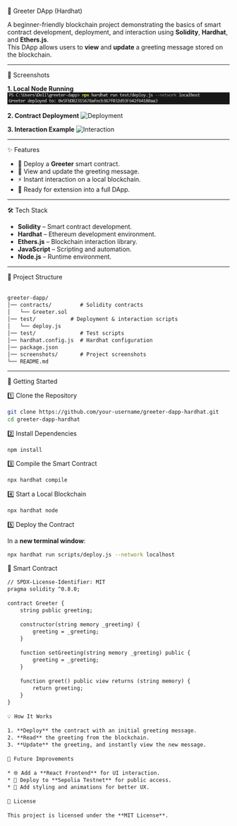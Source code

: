 🚀 Greeter DApp (Hardhat)

A beginner-friendly blockchain project demonstrating the basics of smart contract development, deployment, and interaction using **Solidity**, **Hardhat**, and **Ethers.js**.  
This DApp allows users to **view** and **update** a greeting message stored on the blockchain.

---

📸 Screenshots

**1. Local Node Running**
![Hardhat Node](./output/ContractDeployment/image.png)

**2. Contract Deployment**
![Deployment](./screenshots/deploy.png)

**3. Interaction Example**
![Interaction](./screenshots/interact.png)

---

✨ Features
- 📜 Deploy a **Greeter** smart contract.
- 📝 View and update the greeting message.
- ⚡ Instant interaction on a local blockchain.
- 🧪 Ready for extension into a full DApp.

---

🛠 Tech Stack
- **Solidity** – Smart contract development.
- **Hardhat** – Ethereum development environment.
- **Ethers.js** – Blockchain interaction library.
- **JavaScript** – Scripting and automation.
- **Node.js** – Runtime environment.

---

📂 Project Structure
```

greeter-dapp/
│── contracts/         # Solidity contracts
│   └── Greeter.sol
│── test/           # Deployment & interaction scripts
│   └── deploy.js
│── test/              # Test scripts
│── hardhat.config.js  # Hardhat configuration
│── package.json
│── screenshots/       # Project screenshots
└── README.md

````

---

🚀 Getting Started

1️⃣ Clone the Repository
```bash
git clone https://github.com/your-username/greeter-dapp-hardhat.git
cd greeter-dapp-hardhat
````

2️⃣ Install Dependencies

```bash
npm install
```

3️⃣ Compile the Smart Contract

```bash
npx hardhat compile
```

4️⃣ Start a Local Blockchain

```bash
npx hardhat node
```
5️⃣ Deploy the Contract

In a **new terminal window**:

```bash
npx hardhat run scripts/deploy.js --network localhost
```


📜 Smart Contract

```solidity
// SPDX-License-Identifier: MIT
pragma solidity ^0.8.0;

contract Greeter {
    string public greeting;

    constructor(string memory _greeting) {
        greeting = _greeting;
    }

    function setGreeting(string memory _greeting) public {
        greeting = _greeting;
    }

    function greet() public view returns (string memory) {
        return greeting;
    }
}

💡 How It Works

1. **Deploy** the contract with an initial greeting message.
2. **Read** the greeting from the blockchain.
3. **Update** the greeting, and instantly view the new message.

📌 Future Improvements

* 🌐 Add a **React Frontend** for UI interaction.
* 🔗 Deploy to **Sepolia Testnet** for public access.
* 🎨 Add styling and animations for better UX.

📜 License

This project is licensed under the **MIT License**.


